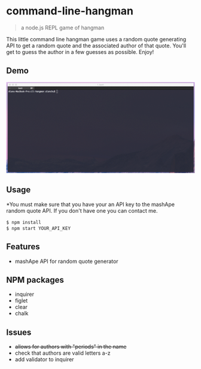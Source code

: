# command-line-hangman
> a node.js REPL game of hangman

This little command line hangman game uses a random
quote generating API to get a random quote and the associated
author of that quote. You'll get to guess the author in a few
guesses as possible. Enjoy!

## Demo
![](images/cliHangman.gif)

## Usage
 *You must make sure that you have your an API key to the mashApe random quote API.
 If you don't have one you can contact me.

```
$ npm install
$ npm start YOUR_API_KEY
```



## Features
- mashApe API for random quote generator

## NPM packages
- inquirer
- figlet
- clear
- chalk

## Issues
- ~~allows for authors with "periods" in the name~~
- check that authors are valid letters a-z
- add validator to inquirer